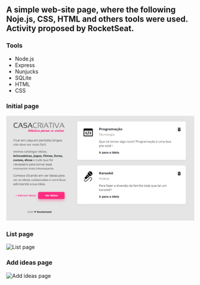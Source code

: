 ## A simple web-site page, where the following Noje.js, CSS, HTML and others tools were used. Activity proposed by RocketSeat.

### Tools
  
* Node.js
* Express
* Nunjucks
* SQLite
* HTML
* CSS

### Initial page
![Initial page](./images/InitialPage.png)

### List page
![List page](./images/ListPage.png)

### Add ideas page
![Add ideas page](./images/AddPage.png)

